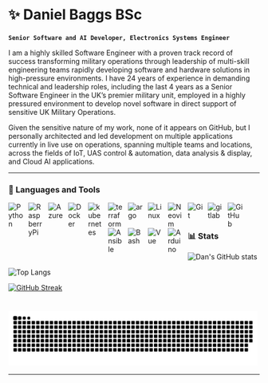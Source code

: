 <!--
**danbaggs/profile-readme** is a ✨ _special_ ✨ repository because its `README.md` (this file) appears on your GitHub profile.

Here are some ideas to get you started:

- 🔭 I’m currently working on ...
- 🌱 I’m currently learning ...
- 👯 I’m looking to collaborate on ...
- 🤔 I’m looking for help with ...
- 💬 Ask me about ...
- 📫 How to reach me: ...
- 😄 Pronouns: He/Him
- ⚡ Fun fact: ...
-->

# ✨ Daniel Baggs BSc

**`Senior Software and AI Developer, Electronics Systems Engineer`**

I am a highly skilled Software Engineer with a proven track record of success transforming military operations through leadership of multi-skill engineering teams rapidly developing software and hardware solutions in high-pressure environments. I have 24 years of experience in demanding technical and leadership roles, including the last 4 years as a Senior Software Engineer in the UK’s premier military unit, employed in a highly pressured environment to develop novel software in direct support of sensitive UK Military Operations.

Given the sensitive nature of my work, none of it appears on GitHub, but I personally architected and led development on multiple applications currently in live use on operations, spanning multiple teams and locations, across the fields of IoT, UAS control & automation, data analysis & display, and Cloud AI applications.

<!-- <p align="left"> -->
<!--   <a href="https://github.com/danbaggs?tab=followers"> -->
<!--      <img alt="followers" title="Follow me on Github" src="https://custom-icon-badges.demolab.com/github/followers/danbaggs?color=236ad3&labelColor=1155ba&style=for-the-badge&logo=person-add&label=Follow&logoColor=white"/></a> -->
<!--   <a href="https://github.com/danbaggs?tab=repositories&sort=stargazers"> -->
<!--      <img alt="total stars" title="Total stars on GitHub" src="https://custom-icon-badges.demolab.com/github/stars/danbaggs?color=55960c&style=for-the-badge&labelColor=488207&logo=star"/></a> -->
<!-- </p> -->

---

### 🧰 Languages and Tools

<img align="left" alt="Python" width="30px" style="padding-right:10px;" src="https://cdn.jsdelivr.net/gh/devicons/devicon/icons/python/python-original.svg" />
<img align="left" alt="RaspberryPi" width="30px" style="padding-right:10px;" src="https://cdn.jsdelivr.net/gh/devicons/devicon/icons/raspberrypi/raspberrypi-original.svg" />
<img align="left" alt="Azure" width="30px" style="padding-right:10px;" src="https://cdn.jsdelivr.net/gh/devicons/devicon/icons/azure/azure-original.svg" />
<img align="left" alt="Docker" width="30px" style="padding-right:10px;" src="https://cdn.jsdelivr.net/gh/devicons/devicon/icons/docker/docker-original.svg" />
<img align="left" alt="kubernetes" width="30px" style="padding-right:10px;" src="https://cdn.jsdelivr.net/gh/devicons/devicon/icons/kubernetes/kubernetes-original.svg" />
<img align="left" alt="terraform" width="30px" style="padding-right:10px;" src="https://cdn.jsdelivr.net/gh/devicons/devicon/icons/terraform/terraform-original.svg" />
<img align="left" alt="argo" width="30px" style="padding-right:10px;" src="https://cdn.jsdelivr.net/gh/devicons/devicon/icons/argocd/argocd-original.svg" />
<img align="left" alt="Linux" width="30px" style="padding-right:10px;" src="https://cdn.jsdelivr.net/gh/devicons/devicon/icons/linux/linux-original.svg" />
<!-- <img align="left" alt="CSS" width="30px" style="padding-right:10px;" src="https://cdn.jsdelivr.net/gh/devicons/devicon/icons/css3/css3-original.svg" /> -->
<!-- <img align="left" alt="JavaScript" width="30px" style="padding-right:10px;" src="https://cdn.jsdelivr.net/gh/devicons/devicon/icons/javascript/javascript-original.svg" /> -->
<img align="left" alt="Neovim" width="30px" style="padding-right:10px;" src="https://cdn.jsdelivr.net/gh/devicons/devicon/icons/neovim/neovim-original.svg" />
<img align="left" alt="Git" width="30px" style="padding-right:10px;" src="https://cdn.jsdelivr.net/gh/devicons/devicon/icons/git/git-original.svg" />
<img align="left" alt="gitlab" width="30px" style="padding-right:10px;" src="https://cdn.jsdelivr.net/gh/devicons/devicon/icons/gitlab/gitlab-original.svg" />
<img align="left" alt="GitHub" width="30px" style="padding-right:10px;" src="https://cdn.jsdelivr.net/gh/devicons/devicon/icons/github/github-original.svg" />
<img align="left" alt="Ansible" width="30px" style="padding-right:10px;" src="https://cdn.jsdelivr.net/gh/devicons/devicon/icons/ansible/ansible-original.svg" />
<img align="left" alt="Bash" width="30px" style="padding-right:10px;" src="https://cdn.jsdelivr.net/gh/devicons/devicon/icons/bash/bash-original.svg" />
<img align="left" alt="Vue" width="30px" style="padding-right:10px;" src="https://cdn.jsdelivr.net/gh/devicons/devicon/icons/vuejs/vuejs-original.svg" />
<img align="left" alt="Arduino" width="30px" style="padding-right:10px;" src="https://cdn.jsdelivr.net/gh/devicons/devicon/icons/arduino/arduino-original.svg" />
<br />

#

### 📊 Stats

![Dan's GitHub stats](https://github-readme-stats.vercel.app/api?username=danbaggs&show_icons=true&theme=onedark&hide=stars)

![Top Langs](https://github-readme-stats.vercel.app/api/top-langs/?username=danbaggs&layout=compact)

[![GitHub Streak](https://streak-stats.demolab.com?user=danbaggs&theme=onedark&date_format=j%20M%5B%20Y%5D&mode=weekly)](https://git.io/streak-stats)

#

<!-- Snek -->   
<p>
<a href="https://github.com/danbaggs?tab=repositories" title="Snek 🐍"><img width="500" src="https://raw.githubusercontent.com/Lissy93/Lissy93/master/assets/github-snake.svg" /></a>
</p>

<!-- <details> -->
<!--  <summary><h3>👨‍💻 Dan's Coding Journey</h3></summary> -->
<!--    Add words here... -->
<!--    I started my coding journey as a naive computer science student with a passion to learn everything I could about this programming world - code, unix, linux, theory. And all the while, teaching myself iOS development with a dream to build my own app, but that soon got overshadowed by my desire to excel in Java. A desire that landed me a full-stack software engineering job upon graduation. However, I had another desire I had been pursuing throughout this time - YouTube content creation. I eventually ended up quitting my software engineering job to pursue YouTube full-time, and that has been my focus ever since. But there's something that's always bothered me about my journey - abandoning my dream of building my own app to pursue the safe route, a job. Now I've already taken the leap away from that safety net into this uncomfortable, unexplored world that it being a creator. And it worked out, but again, it became comfortable. It's easier to create a video than go out on a ledge and build my own product. I do have to eat, at the end of the day, but I think it's time. It's time to get uncomfortable again. I have a burning desire to get back on the horse, and fulfill that dream younger me had of building my own app, my own product. And in order to do that, I'll be implmementing a few measures to streamline my YouTube content to focus more time on fulfilling that dream - a dream that I'll be ready to tackle in 2023 due to the measure I'm putting in place now until the end of 2022. Don't wait up, because I'm coming. -->
<!-- </details> -->

---
